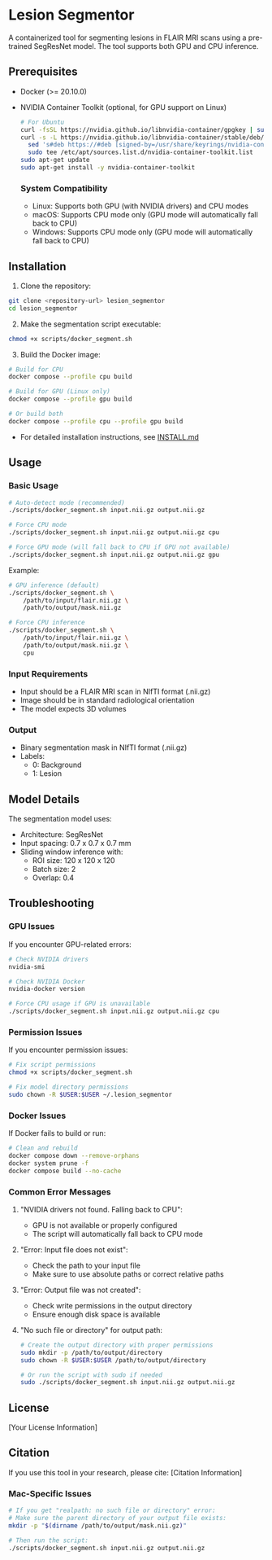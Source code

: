 # Lesion Segmentor

A containerized tool for segmenting lesions in FLAIR MRI scans using a pre-trained SegResNet model. The tool supports both GPU and CPU inference.

## Prerequisites

- Docker (>= 20.10.0)
- NVIDIA Container Toolkit (optional, for GPU support on Linux)
  ```bash
  # For Ubuntu
  curl -fsSL https://nvidia.github.io/libnvidia-container/gpgkey | sudo gpg --dearmor -o /usr/share/keyrings/nvidia-container-toolkit-keyring.gpg
  curl -s -L https://nvidia.github.io/libnvidia-container/stable/deb/nvidia-container-toolkit.list | \
    sed 's#deb https://#deb [signed-by=/usr/share/keyrings/nvidia-container-toolkit-keyring.gpg] https://#g' | \
    sudo tee /etc/apt/sources.list.d/nvidia-container-toolkit.list
  sudo apt-get update
  sudo apt-get install -y nvidia-container-toolkit
  ```

  ### System Compatibility
  - Linux: Supports both GPU (with NVIDIA drivers) and CPU modes
  - macOS: Supports CPU mode only (GPU mode will automatically fall back to CPU)
  - Windows: Supports CPU mode only (GPU mode will automatically fall back to CPU)

## Installation

1. Clone the repository:
```bash
git clone <repository-url> lesion_segmentor
cd lesion_segmentor
```

2. Make the segmentation script executable:
```bash
chmod +x scripts/docker_segment.sh
```

3. Build the Docker image:
```bash
# Build for CPU
docker compose --profile cpu build

# Build for GPU (Linux only)
docker compose --profile gpu build

# Or build both
docker compose --profile cpu --profile gpu build
```

+ For detailed installation instructions, see [INSTALL.md](INSTALL.md)

## Usage

### Basic Usage

```bash
# Auto-detect mode (recommended)
./scripts/docker_segment.sh input.nii.gz output.nii.gz

# Force CPU mode
./scripts/docker_segment.sh input.nii.gz output.nii.gz cpu

# Force GPU mode (will fall back to CPU if GPU not available)
./scripts/docker_segment.sh input.nii.gz output.nii.gz gpu
```

Example:
```bash
# GPU inference (default)
./scripts/docker_segment.sh \
    /path/to/input/flair.nii.gz \
    /path/to/output/mask.nii.gz

# Force CPU inference
./scripts/docker_segment.sh \
    /path/to/input/flair.nii.gz \
    /path/to/output/mask.nii.gz \
    cpu
```

### Input Requirements

- Input should be a FLAIR MRI scan in NIfTI format (.nii.gz)
- Image should be in standard radiological orientation
- The model expects 3D volumes

### Output

- Binary segmentation mask in NIfTI format (.nii.gz)
- Labels:
  - 0: Background
  - 1: Lesion

## Model Details

The segmentation model uses:
- Architecture: SegResNet
- Input spacing: 0.7 x 0.7 x 0.7 mm
- Sliding window inference with:
  - ROI size: 120 x 120 x 120
  - Batch size: 2
  - Overlap: 0.4

## Troubleshooting

### GPU Issues
If you encounter GPU-related errors:
```bash
# Check NVIDIA drivers
nvidia-smi

# Check NVIDIA Docker
nvidia-docker version

# Force CPU usage if GPU is unavailable
./scripts/docker_segment.sh input.nii.gz output.nii.gz cpu
```

### Permission Issues
If you encounter permission issues:
```bash
# Fix script permissions
chmod +x scripts/docker_segment.sh

# Fix model directory permissions
sudo chown -R $USER:$USER ~/.lesion_segmentor
```

### Docker Issues
If Docker fails to build or run:
```bash
# Clean and rebuild
docker compose down --remove-orphans
docker system prune -f
docker compose build --no-cache
```

### Common Error Messages

1. "NVIDIA drivers not found. Falling back to CPU":
   - GPU is not available or properly configured
   - The script will automatically fall back to CPU mode

2. "Error: Input file does not exist":
   - Check the path to your input file
   - Make sure to use absolute paths or correct relative paths

3. "Error: Output file was not created":
   - Check write permissions in the output directory
   - Ensure enough disk space is available

4. "No such file or directory" for output path:
   ```bash
   # Create the output directory with proper permissions
   sudo mkdir -p /path/to/output/directory
   sudo chown -R $USER:$USER /path/to/output/directory
   
   # Or run the script with sudo if needed
   sudo ./scripts/docker_segment.sh input.nii.gz output.nii.gz
   ```

## License

[Your License Information]

## Citation

If you use this tool in your research, please cite:
[Citation Information] 

### Mac-Specific Issues
```bash
# If you get "realpath: no such file or directory" error:
# Make sure the parent directory of your output file exists:
mkdir -p "$(dirname /path/to/output/mask.nii.gz)"

# Then run the script:
./scripts/docker_segment.sh input.nii.gz output.nii.gz
``` 